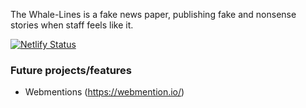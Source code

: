 The Whale-Lines is a fake news paper, publishing fake and nonsense stories when staff feels like it.

[![Netlify Status](https://api.netlify.com/api/v1/badges/509dc94d-256a-488f-af6d-dbf877320bd5/deploy-status)](https://app.netlify.com/sites/the-whale-lines/deploys)

### Future projects/features

- Webmentions (https://webmention.io/)
